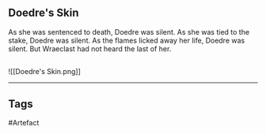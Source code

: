 ## Doedre's Skin
As she was sentenced to death, Doedre was silent.
As she was tied to the stake, Doedre was silent.
As the flames licked away her life, Doedre was silent.
But Wraeclast had not heard the last of her.
## 
![[Doedre's Skin.png]]

---
## Tags
#Artefact